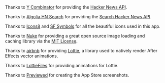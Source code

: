 Thanks to [Y Combinator](https://www.ycombinator.com/) for providing the [Hacker News API](https://github.com/HackerNews/API).

Thanks to [Algolia HN Search](https://github.com/algolia/hn-search) for providing the [Search Hacker News API](https://hn.algolia.com/api).

Thanks to [Icons8](https://icons8.com) and [SF Symbols](https://developer.apple.com/design/human-interface-guidelines/sf-symbols/overview) for all the beautiful icons used in this app.

Thanks to [Nuke](https://github.com/kean/Nuke) for providing a great open source image loading and caching library via the [MIT License](https://github.com/kean/Nuke/blob/master/LICENSE).

Thanks to [airbnb](https://github.com/airbnb) for providing [Lottie](http://airbnb.io/lottie), a library used to natively render After Effects vector animations.

Thanks to [LottieFiles](https://lottiefiles.com/) for providing animations for Lottie.

Thanks to [Previewed](https://previewed.app/) for creating the App Store screenshots.
